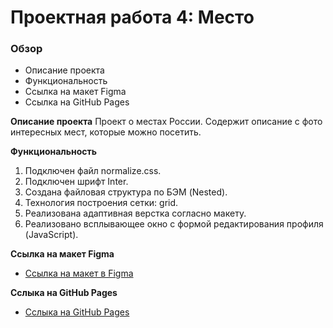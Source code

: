 # Проектная работа 4: Место

### Обзор
* Описание проекта
* Функциональность
* Ссылка на макет Figma
* Ссылка на GitHub Pages

**Описание проекта**
Проект о местах России.
Содержит описание с фото интересных мест, которые можно посетить.

**Функциональность**
1. Подключен файл normalize.css.
2. Подключен шрифт Inter.
3. Создана файловая структура по БЭМ (Nested).
4. Технология построения сетки: grid.
5. Реализована адаптивная верстка согласно макету.
6. Реализовано всплывающее окно с формой редактирования профиля (JavaScript).


**Ссылка на макет Figma**
* [Ссылка на макет в Figma](https://www.figma.com/file/2cn9N9jSkmxD84oJik7xL7/JavaScript.-Sprint-4?node-id=0%3A1)

**Сслыка на GitHub Pages**
* [Сслыка на GitHub Pages](https://yuliya0689.github.io/mesto/index.html)
